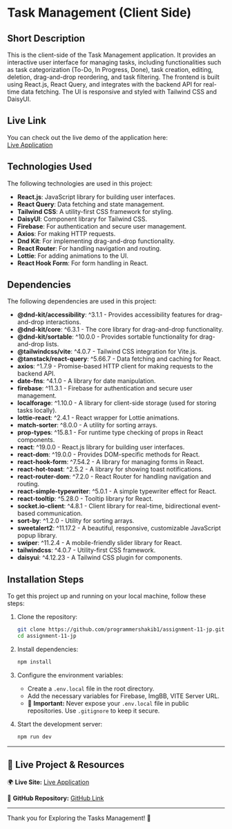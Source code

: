 # Task Management (Client Side)

## Short Description

This is the client-side of the Task Management application. It provides an interactive user interface for managing tasks, including functionalities such as task categorization (To-Do, In Progress, Done), task creation, editing, deletion, drag-and-drop reordering, and task filtering. The frontend is built using React.js, React Query, and integrates with the backend API for real-time data fetching. The UI is responsive and styled with Tailwind CSS and DaisyUI.

## Live Link

You can check out the live demo of the application here:  
[Live Application](https://tasks-management-org.netlify.app)

## Technologies Used

The following technologies are used in this project:

- **React.js**: JavaScript library for building user interfaces.
- **React Query**: Data fetching and state management.
- **Tailwind CSS**: A utility-first CSS framework for styling.
- **DaisyUI**: Component library for Tailwind CSS.
- **Firebase**: For authentication and secure user management.
- **Axios**: For making HTTP requests.
- **Dnd Kit**: For implementing drag-and-drop functionality.
- **React Router**: For handling navigation and routing.
- **Lottie**: For adding animations to the UI.
- **React Hook Form**: For form handling in React.

## Dependencies

The following dependencies are used in this project:

- **@dnd-kit/accessibility**: ^3.1.1 - Provides accessibility features for drag-and-drop interactions.
- **@dnd-kit/core**: ^6.3.1 - The core library for drag-and-drop functionality.
- **@dnd-kit/sortable**: ^10.0.0 - Provides sortable functionality for drag-and-drop lists.
- **@tailwindcss/vite**: ^4.0.7 - Tailwind CSS integration for Vite.js.
- **@tanstack/react-query**: ^5.66.7 - Data fetching and caching for React.
- **axios**: ^1.7.9 - Promise-based HTTP client for making requests to the backend API.
- **date-fns**: ^4.1.0 - A library for date manipulation.
- **firebase**: ^11.3.1 - Firebase for authentication and secure user management.
- **localforage**: ^1.10.0 - A library for client-side storage (used for storing tasks locally).
- **lottie-react**: ^2.4.1 - React wrapper for Lottie animations.
- **match-sorter**: ^8.0.0 - A utility for sorting arrays.
- **prop-types**: ^15.8.1 - For runtime type checking of props in React components.
- **react**: ^19.0.0 - React.js library for building user interfaces.
- **react-dom**: ^19.0.0 - Provides DOM-specific methods for React.
- **react-hook-form**: ^7.54.2 - A library for managing forms in React.
- **react-hot-toast**: ^2.5.2 - A library for showing toast notifications.
- **react-router-dom**: ^7.2.0 - React Router for handling navigation and routing.
- **react-simple-typewriter**: ^5.0.1 - A simple typewriter effect for React.
- **react-tooltip**: ^5.28.0 - Tooltip library for React.
- **socket.io-client**: ^4.8.1 - Client library for real-time, bidirectional event-based communication.
- **sort-by**: ^1.2.0 - Utility for sorting arrays.
- **sweetalert2**: ^11.17.2 - A beautiful, responsive, customizable JavaScript popup library.
- **swiper**: ^11.2.4 - A mobile-friendly slider library for React.
- **tailwindcss**: ^4.0.7 - Utility-first CSS framework.
- **daisyui**: ^4.12.23 - A Tailwind CSS plugin for components.

## Installation Steps

To get this project up and running on your local machine, follow these steps:

1. Clone the repository:

   ```bash
   git clone https://github.com/programmershakib1/assignment-11-jp.git
   cd assignment-11-jp
   ```

2. Install dependencies:

   ```bash
   npm install
   ```

3. Configure the environment variables:

   - Create a `.env.local` file in the root directory.
   - Add the necessary variables for Firebase, ImgBB, VITE Server URL.
   - 🚨 **Important:** Never expose your `.env.local` file in public repositories. Use `.gitignore` to keep it secure.

4. Start the development server:

   ```bash
   npm run dev
   ```

---

## 🔗 Live Project & Resources

🌍 **Live Site:** [Live Application](https://tasks-management-org.netlify.app)

📂 **GitHub Repository:** [GitHub Link](https://github.com/programmershakib1/assignment-11-server-jp)

---

Thank you for Exploring the Tasks Management! 🚀
